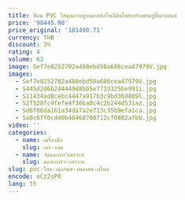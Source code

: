 ```yaml
---
title: ฟิล์ม PVC ใสคุณภาพสูงพลาสติกโพลีทีนใสสําหรับพรมปูพื้นรถยนต์
price: '98445.98'
price_original: '101490.71'
currency: THB
discount: 3%
rating: 4
volume: 62
image: Sef7e0252702a480ebd50a686cea47979V.jpg
images:
  - Sef7e0252702a480ebd50a686cea47979V.jpg
  - S445d2d6b244449d8bb5e7733325be991i.jpg
  - S11434ad8cebc4447a917b3c9bd36d809l.jpg
  - S2f528fc4fefe4f36ba0c4c2b244d531az.jpg
  - Sd6f06da161a34da7a2e713c35b9efa1ca.jpg
  - Sa0c6ff0cd40b46468700712cf0802afbU.jpg
video: ''
categories:
  - name: เครื่องมือ
    slug: เคร-องม
  - name: วัดและการวิเคราะห์
    slug: ดและการว-เคราะห
slug: pvc-ใสค-ณภาพส-งพลาสต-กโพล
encode: oCz2sP8
lang: th
---
```

  